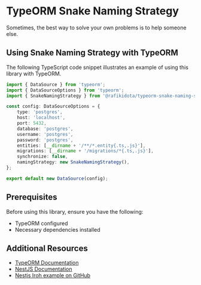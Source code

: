 # TypeORM Snake Naming Strategy

Sometimes, the best way to solve your own problems is to help someone else.

## Using Snake Naming Strategy with TypeORM

The following TypeScript code snippet illustrates an example of using this library with TypeORM.


```ts
import { DataSource } from 'typeorm';
import { DataSourceOptions } from 'typeorm';
import { SnakeNamingStrategy } from '@rafikidota/typeorm-snake-naming-strategy';

const config: DataSourceOptions = {
    type: 'postgres',
    host: 'localhost',
    port: 5432,
    database: 'postgres',
    username: 'postgres',
    password: 'postgres',
    entities: [__dirname + '/**/*.entity{.ts,.js}'],
    migrations: [__dirname + '/migrations/*{.ts,.js}'],
    synchronize: false,
    namingStrategy: new SnakeNamingStrategy(),
};

export default new DataSource(config);
```

## Prerequisites
Before using this library, ensure you have the following:
- TypeORM configured
- Necessary dependencies installed


## Additional Resources
- [TypeORM Documentation](https://typeorm.io/)
- [NestJS Documentation](https://docs.nestjs.com/)
- [Nestjs Iroh example on GitHub](https://github.com/rafikidota/nestjs-iroh/)